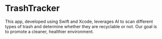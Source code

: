 # TrashTracker
This app, developed using Swift and Xcode, leverages AI to scan different types of trash and determine whether they are recyclable or not. Our goal is to promote a cleaner, healthier environment.
